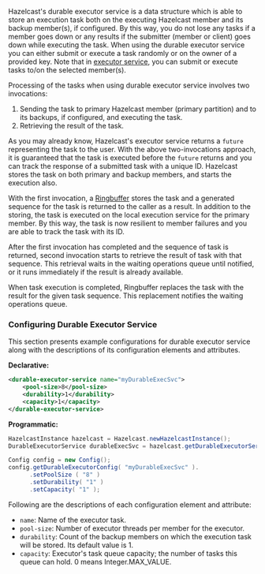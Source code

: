 
Hazelcast's durable executor service is a data structure which is able to store an execution task both on the executing Hazelcast member and its backup member(s), if configured. By this way, you do not lose any tasks if a member goes down or any results if the submitter (member or client) goes down while executing the task. When using the durable executor service you can either submit or execute a task randomly or on the owner of a provided key. Note that in [executor service](/00_Executor_Service), you can submit or execute tasks to/on the selected member(s).

Processing of the tasks when using durable executor service involves two invocations:

1. Sending the task to primary Hazelcast member (primary partition) and to its backups, if configured, and executing the task.
2. Retrieving the result of the task.

As you may already know, Hazelcast's executor service returns a `future` representing the task to the user. With the above two-invocations approach, it is guaranteed that the task is executed before the `future` returns and you can track the response of a submitted task with a unique ID. Hazelcast stores the task on both primary and backup members, and starts the execution also. 


With the first invocation, a [Ringbuffer](/06_Distributed_Data_Structures/06_Ringbuffer) stores the task and a generated sequence for the task is returned to the caller as a result. In addition to the storing, the task is executed on the local execution service for the primary member. By this way, the task is now resilient to member failures and you are able to track the task with its ID.

After the first invocation has completed and the sequence of task is returned, second invocation starts to retrieve the result of task with that sequence. This retrieval waits in the waiting operations queue until notified, or it runs immediately if the result is already available.

When task execution is completed, Ringbuffer replaces the task with the result for the given task sequence. This replacement notifies the waiting operations queue.

### Configuring Durable Executor Service

This section presents example configurations for durable executor service along with the descriptions of its configuration elements and attributes.

**Declarative:**

```xml
<durable-executor-service name="myDurableExecSvc">
	<pool-size>8</pool-size>
	<durability>1</durability>
	<capacity>1</capacity>
</durable-executor-service>
```

**Programmatic:**

```java
HazelcastInstance hazelcast = Hazelcast.newHazelcastInstance();
DurableExecutorService durableExecSvc = hazelcast.getDurableExecutorService("myDurableExecSvc");

Config config = new Config();
config.getDurableExecutorConfig( "myDurableExecSvc" ).
      .setPoolSize ( "8" )
      .setDurability( "1" )
      .setCapacity( "1" );
```
 
Following are the descriptions of each configuration element and attribute:

* `name`: Name of the executor task.
* `pool-size`: Number of executor threads per member for the executor.
* `durability`: Count of the backup members on which the execution task will be stored. Its default value is 1.
* `capacity`: Executor's task queue capacity; the number of tasks this queue can hold. 0 means Integer.MAX_VALUE.
 